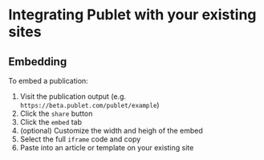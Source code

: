 Integrating Publet with your existing sites
===========================================

## Embedding

To embed a publication:

1. Visit the publication output (e.g. `https://beta.publet.com/publet/example`)
2. Click the `share` button
3. Click the `embed` tab
4. (optional) Customize the width and heigh of the embed
5. Select the full `iframe` code and copy
6. Paste into an article or template on your existing site
